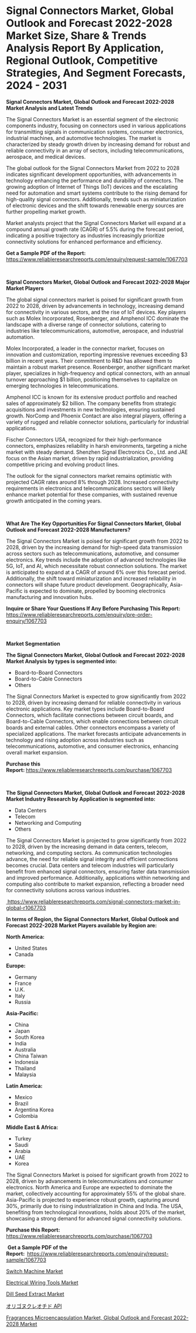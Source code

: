 <p><h1>Signal Connectors Market, Global Outlook and Forecast 2022-2028 Market Size, Share & Trends Analysis Report By Application, Regional Outlook, Competitive Strategies, And Segment Forecasts, 2024 - 2031</h1></p><p><strong>Signal Connectors Market, Global Outlook and Forecast 2022-2028 Market Analysis and Latest Trends</strong></p>
<p><p>The Signal Connectors Market is an essential segment of the electronic components industry, focusing on connectors used in various applications for transmitting signals in communication systems, consumer electronics, industrial machines, and automotive technologies. The market is characterized by steady growth driven by increasing demand for robust and reliable connectivity in an array of sectors, including telecommunications, aerospace, and medical devices.</p><p>The global outlook for the Signal Connectors Market from 2022 to 2028 indicates significant development opportunities, with advancements in technology enhancing the performance and durability of connectors. The growing adoption of Internet of Things (IoT) devices and the escalating need for automation and smart systems contribute to the rising demand for high-quality signal connectors. Additionally, trends such as miniaturization of electronic devices and the shift towards renewable energy sources are further propelling market growth.</p><p>Market analysts project that the Signal Connectors Market will expand at a compound annual growth rate (CAGR) of 5.5% during the forecast period, indicating a positive trajectory as industries increasingly prioritize connectivity solutions for enhanced performance and efficiency.</p></p>
<p><strong>Get a Sample PDF of the Report:&nbsp;</strong> <a href="https://www.reliableresearchreports.com/enquiry/request-sample/1067703">https://www.reliableresearchreports.com/enquiry/request-sample/1067703</a></p>
<p>&nbsp;</p>
<p><strong>Signal Connectors Market, Global Outlook and Forecast 2022-2028 Major Market Players</strong></p>
<p><p>The global signal connectors market is poised for significant growth from 2022 to 2028, driven by advancements in technology, increasing demand for connectivity in various sectors, and the rise of IoT devices. Key players such as Molex Incorporated, Rosenberger, and Amphenol ICC dominate the landscape with a diverse range of connector solutions, catering to industries like telecommunications, automotive, aerospace, and industrial automation.</p><p>Molex Incorporated, a leader in the connector market, focuses on innovation and customization, reporting impressive revenues exceeding $3 billion in recent years. Their commitment to R&D has allowed them to maintain a robust market presence. Rosenberger, another significant market player, specializes in high-frequency and optical connectors, with an annual turnover approaching $1 billion, positioning themselves to capitalize on emerging technologies in telecommunications.</p><p>Amphenol ICC is known for its extensive product portfolio and reached sales of approximately $2 billion. The company benefits from strategic acquisitions and investments in new technologies, ensuring sustained growth. NorComp and Phoenix Contact are also integral players, offering a variety of rugged and reliable connector solutions, particularly for industrial applications.</p><p>Fischer Connectors USA, recognized for their high-performance connectors, emphasizes reliability in harsh environments, targeting a niche market with steady demand. Shenzhen Signal Electronics Co., Ltd. and JAE focus on the Asian market, driven by rapid industrialization, providing competitive pricing and evolving product lines.</p><p>The outlook for the signal connectors market remains optimistic with projected CAGR rates around 8% through 2028. Increased connectivity requirements in electronics and telecommunications sectors will likely enhance market potential for these companies, with sustained revenue growth anticipated in the coming years.</p></p>
<p>&nbsp;</p>
<p><strong>What Are The Key Opportunities For Signal Connectors Market, Global Outlook and Forecast 2022-2028 Manufacturers?</strong></p>
<p><p>The Signal Connectors Market is poised for significant growth from 2022 to 2028, driven by the increasing demand for high-speed data transmission across sectors such as telecommunications, automotive, and consumer electronics. Key trends include the adoption of advanced technologies like 5G, IoT, and AI, which necessitate robust connection solutions. The market is anticipated to expand at a CAGR of around 6% over this forecast period. Additionally, the shift toward miniaturization and increased reliability in connectors will shape future product development. Geographically, Asia-Pacific is expected to dominate, propelled by booming electronics manufacturing and innovation hubs.</p></p>
<p><strong>Inquire or Share Your Questions If Any Before Purchasing This Report:</strong> <a href="https://www.reliableresearchreports.com/enquiry/pre-order-enquiry/1067703">https://www.reliableresearchreports.com/enquiry/pre-order-enquiry/1067703</a></p>
<p>&nbsp;</p>
<p><strong>Market Segmentation</strong></p>
<p><strong>The Signal Connectors Market, Global Outlook and Forecast 2022-2028 Market Analysis by types is segmented into:</strong></p>
<p><ul><li>Board-to-Board Connectors</li><li>Board-to-Cable Connectors</li><li>Others</li></ul></p>
<p><p>The Signal Connectors Market is expected to grow significantly from 2022 to 2028, driven by increasing demand for reliable connectivity in various electronic applications. Key market types include Board-to-Board Connectors, which facilitate connections between circuit boards, and Board-to-Cable Connectors, which enable connections between circuit boards and external cables. Other connectors encompass a variety of specialized applications. The market forecasts anticipate advancements in technology and rising adoption across industries such as telecommunications, automotive, and consumer electronics, enhancing overall market expansion.</p></p>
<p><strong>Purchase this Report:&nbsp;</strong><a href="https://www.reliableresearchreports.com/purchase/1067703">https://www.reliableresearchreports.com/purchase/1067703</a></p>
<p>&nbsp;</p>
<p><strong>The Signal Connectors Market, Global Outlook and Forecast 2022-2028 Market Industry Research by Application is segmented into:</strong></p>
<p><ul><li>Data Centers</li><li>Telecom</li><li>Networking and Computing</li><li>Others</li></ul></p>
<p><p>The Signal Connectors Market is projected to grow significantly from 2022 to 2028, driven by the increasing demand in data centers, telecom, networking, and computing sectors. As communication technologies advance, the need for reliable signal integrity and efficient connections becomes crucial. Data centers and telecom industries will particularly benefit from enhanced signal connectors, ensuring faster data transmission and improved performance. Additionally, applications within networking and computing also contribute to market expansion, reflecting a broader need for connectivity solutions across various industries.</p></p>
<p><a href="https://www.reliableresearchreports.com/signal-connectors-market-in-global-r1067703">&nbsp;https://www.reliableresearchreports.com/signal-connectors-market-in-global-r1067703</a></p>
<p><strong>In terms of Region, the Signal Connectors Market, Global Outlook and Forecast 2022-2028 Market Players available by Region are:</strong></p>
<p>
    <p> <strong> North America: </strong>
        <ul>
            <li>United States</li>
            <li>Canada</li>
        </ul>
        </p> 
    <p> <strong> Europe: </strong>
        <ul>
            <li>Germany</li>
            <li>France</li>
            <li>U.K.</li>
            <li>Italy</li>
            <li>Russia</li>
        </ul>
        </p> 
    <p> <strong> Asia-Pacific: </strong>
        <ul>
            <li>China</li>
            <li>Japan</li>
            <li>South Korea</li>
            <li>India</li>
            <li>Australia</li>
            <li>China Taiwan</li>
            <li>Indonesia</li>
            <li>Thailand</li>
            <li>Malaysia</li>
        </ul>
        </p> 
    <p> <strong> Latin America: </strong>
        <ul>
            <li>Mexico</li>
            <li>Brazil</li>
            <li>Argentina Korea</li>
            <li>Colombia</li>
        </ul>
        </p> 
    <p> <strong> Middle East & Africa: </strong>
        <ul>
            <li>Turkey</li>
            <li>Saudi</li>
            <li>Arabia</li>
            <li>UAE</li>
            <li>Korea</li>
        </ul>
    </p>
    </p>
<p><p>The Signal Connectors Market is poised for significant growth from 2022 to 2028, driven by advancements in telecommunications and consumer electronics. North America and Europe are expected to dominate the market, collectively accounting for approximately 55% of the global share. Asia-Pacific is projected to experience robust growth, capturing around 30%, primarily due to rising industrialization in China and India. The USA, benefiting from technological innovations, holds about 20% of the market, showcasing a strong demand for advanced signal connectivity solutions.</p></p>
<p><strong>Purchase this Report: </strong><a href="https://www.reliableresearchreports.com/purchase/1067703">https://www.reliableresearchreports.com/purchase/1067703</a></p>
<p>&nbsp;<strong>Get a Sample PDF of the Report:&nbsp;&nbsp;</strong><a href="https://www.reliableresearchreports.com/enquiry/request-sample/1067703">https://www.reliableresearchreports.com/enquiry/request-sample/1067703</a></p>
<p><strong></strong></p>
<p><p><a href="https://issuu.com/reportprime-2/docs/switch-machine-market-size-2030.ppt_7b64f6ce80a67f">Switch Machine Market</a></p><p><a href="https://medium.com/@sahanad234/electrical-wiring-tools-market-global-market-insights-and-sales-trends-2024-to-2031-843431373175">Electrical Wiring Tools Market</a></p><p><a href="https://issuu.com/reportprime-2/docs/dill-seed-extract-market-size-2030._32ec3672e2902c">Dill Seed Extract Market</a></p><p><a href="https://medium.com/@jolyongue8huy/%E3%82%AA%E3%83%AA%E3%82%B4%E3%83%8C%E3%82%AF%E3%83%AC%E3%82%AA%E3%83%81%E3%83%89api%E5%B8%82%E5%A0%B4%E3%81%AE%E3%82%B5%E3%82%A4%E3%82%BA-%E3%82%B7%E3%82%A7%E3%82%A2-%E3%83%88%E3%83%AC%E3%83%B3%E3%83%89%E5%88%86%E6%9E%90%E3%83%AC%E3%83%9D%E3%83%BC%E3%83%88-%E8%A3%BD%E5%93%81%E5%88%A5-%E3%82%A2%E3%83%B3%E3%83%81%E3%82%BB%E3%83%B3%E3%82%B9%E3%82%AA%E3%83%AA%E3%82%B4%E3%83%8C%E3%82%AF%E3%83%AC%E3%82%AA%E3%83%81%E3%83%89api-%E5%B0%8F%E3%81%95%E3%81%AA%E5%B9%B2%E6%B8%89rna-sirna-api-mirna-2586dc06dedf">オリゴヌクレオチド API</a></p><p><a href="https://github.com/kaiserrayhan25/Market-Research-Report-List-2/blob/main/fragrances-microencapsulation-market-global-outlook-and-forecast-2022-2028-market.md">Fragrances Microencapsulation Market, Global Outlook and Forecast 2022-2028 Market</a></p></p>